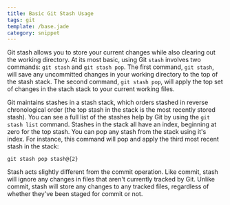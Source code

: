 ```yaml
---
title: Basic Git Stash Usage
tags: git
template: /base.jade
category: snippet
---
```


Git stash allows you to store your current changes while also clearing out the working directory. At its most basic, using Git `stash` involves two commands: `git stash` and `git stash pop`. The first command, `git stash`, will save any uncommitted changes in your working directory to the top of the stash stack. The second command, `git stash pop`, will apply the top set of changes in the stach stack to your current working files.

Git maintains stashes in a stash stack, which orders stashed in reverse chronological order (the top stash in the stack is the most recently stored stash). You can see a full list of the stashes help by Git by using the `git stash list` command. Stashes in the stack all have an index, beginning at zero for the top stash. You can pop any stash from the stack using it's index. For instance, this command will pop and apply the third most recent stash in the stack:

```
git stash pop stash@{2}
```

Stash acts slightly different from the commit operation. Like commit, stash will ignore any changes in files that aren't currently tracked by Git. Unlike commit, stash will store any changes to any tracked files, regardless of whether they've been staged for commit or not.
